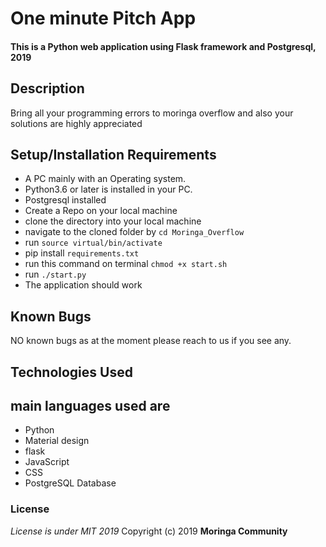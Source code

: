 # One minute Pitch App
#### This is a Python web application using Flask framework and Postgresql, 2019

## Description
Bring all your programming errors to moringa overflow and also your solutions are highly appreciated
## Setup/Installation Requirements
* A PC mainly with an Operating system.
* Python3.6 or later is installed in your PC.
* Postgresql installed
* Create a Repo on your local machine
* clone the directory into your local machine
* navigate to the cloned folder by `cd Moringa_Overflow`
* run `source virtual/bin/activate`
* pip install `requirements.txt`
* run this command on terminal `chmod +x start.sh`
* run `./start.py`
* The application should work
## Known Bugs
NO known bugs as at the moment please reach to us if you see any.



## Technologies Used
## main languages used are
* Python
* Material design
* flask
* JavaScript
* CSS
* PostgreSQL Database

### License
*License is under MIT 2019*
Copyright (c) 2019 **Moringa Community**
